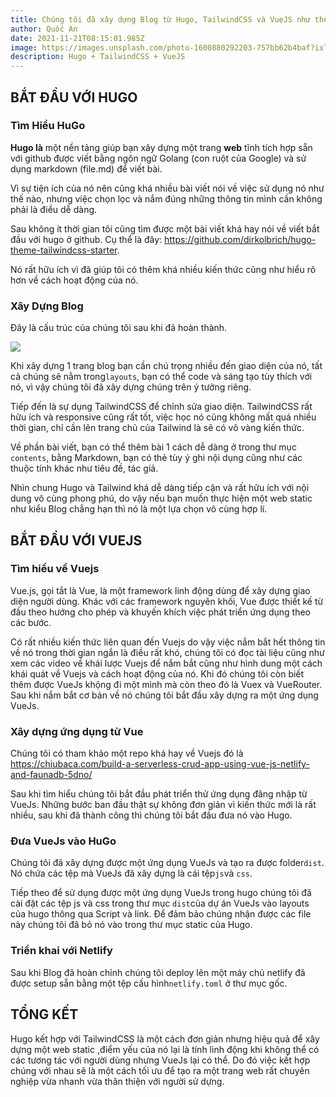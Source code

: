 ```yaml
---
title: Chúng tôi đã xây dựng Blog từ Hugo, TailwindCSS và VueJS như thế nào?
author: Quốc An
date: 2021-11-21T08:15:01.985Z
image: https://images.unsplash.com/photo-1600880292203-757bb62b4baf?ixlib=rb-1.2.1&ixid=MnwxMjA3fDB8MHxwaG90by1wYWdlfHx8fGVufDB8fHx8&auto=format&fit=crop&w=2070&q=80
description: Hugo + TailwindCSS + VueJS
---
```

## **BẮT ĐẦU VỚI HUGO**

### Tìm Hiểu HuGo

**Hugo là** một nền tảng giúp bạn xây dựng một trang **web** tĩnh tích hợp sẵn với github được viết bằng ngôn ngữ Golang (con ruột của Google) và sử dụng markdown (file.md) để viết bài.

Vì sự tiện ích của nó nên cũng khá nhiều bài viết nói về việc sử dụng nó như thế nào, nhưng việc chọn lọc và nắm đúng những thông tin mình cần không phải là điều dễ dàng.

Sau không ít thời gian tôi cũng tìm được một bài viết khá hay nói về viết bắt đầu với hugo ở github. Cụ thể là đây: https://github.com/dirkolbrich/hugo-theme-tailwindcss-starter.

Nó rất hữu ích vì đã giúp tôi có thêm khá nhiều kiến thức cũng như hiểu rõ hơn về cách hoạt động của nó.

### **Xây Dựng Blog**

Đây là cấu trúc của chúng tôi sau khi đã hoàn thành.

![](/image/anh11.png)

Khi xây dựng 1 trang blog bạn cần chú trọng nhiều đến giao diện của nó, tất cả chúng sẽ nằm trong`layouts`, bạn có thể code và sáng tạo tùy thích với nó, vì vậy chúng tôi đã xây dựng chúng trên ý tưởng riêng.

Tiếp đến là sự dụng TailwindCSS để chỉnh sửa giao diện. TailwindCSS rất hữu ích và responsive cũng rất tốt, việc học nó cũng không mất quá nhiều thời gian, chỉ cần lên trang chủ của Tailwind là sẽ có vô vàng kiến thức.

Về phần bài viết, bạn có thể thêm bài 1 cách dễ dàng ở trong thư mục `contents`, bằng Markdown, bạn có thẻ tùy ý ghi nội dụng cũng như các thuộc tính khác như tiêu đề, tác giả.

Nhìn chung Hugo và Tailwind khá dễ dàng tiếp cận và rất hữu ích với nội dung vô cùng phong phú, do vậy nếu bạn muốn thực hiện một web static như kiểu Blog chẳng hạn thì nó là một lựa chọn vô cùng hợp lí.

## **BẮT ĐẦU VỚI VUEJS**

### Tìm hiểu về Vuejs

Vue.js, gọi tắt là Vue, là một framework linh động dùng để xây dựng giao diện người dùng. Khác với các framework nguyên khối, Vue được thiết kế từ đầu theo hướng cho phép và khuyến khích việc phát triển ứng dụng theo các bước. 

Có rất nhiều kiến thức liên quan đến Vuejs do vậy việc nắm bắt hết thông tin về nó trong thời gian ngắn là điều rất khó, chúng tôi có đọc tài liệu cũng như xem các video về khái lược Vuejs để nắm bắt cũng như hình dung một cách khái quát về Vuejs và cách hoạt động của nó. Khi đó chúng tôi còn biết thêm được VueJs khộng đi một mình mà còn theo đó là Vuex và VueRouter. Sau khi nắm bắt cơ bản về nó chúng tôi bắt đầu xây dựng ra một ứng dụng VueJs.

### Xây dựng ứng dụng từ Vue

Chúng tôi có tham khảo một repo khá hay về Vuejs đó là https://chiubaca.com/build-a-serverless-crud-app-using-vue-js-netlify-and-faunadb-5dno/

Sau khi tìm hiểu chúng tôi bắt đầu phát triển thử ứng dụng đăng nhập từ VueJs. Những bước ban đầu thật sự không đơn giản vì kiến thức mới là rất nhiều, sau khi đã thành công thì chúng tôi bắt đầu đưa nó vào Hugo.

### Đưa VueJs vào HuGo

Chúng tôi đã xây dựng được một ứng dụng VueJs và tạo ra được folder`dist`. Nó chứa các tệp mà VueJs đã xây dựng là cái tệp`js`và `css`.

Tiếp theo để sử dụng được một ứng dụng VueJs trong hugo chúng tôi đã cài đặt các tệp js và css trong thư mục `dist`của dự án VueJs vào layouts của hugo thông qua Script và link. Để đảm bảo chúng nhận được các file này chúng tôi đã bỏ nó vào trong thư mục static của Hugo.

### Triển khai với Netlify

Sau khi Blog đã hoàn chỉnh chúng tôi deploy lên một máy chủ netlify đã được setup sẵn bằng một tệp cấu hình`netlify.toml` ở thư mục gốc.

## TỔNG KẾT

Hugo kết hợp với TailwindCSS là một cách đơn giản nhưng hiệu quả để xây dựng một web static ,điểm yếu của nó lại là tính linh động khi không thể có các tương tác với người dùng nhưng VueJs lại có thể. Do đó việc kết hợp chúng với nhau sẽ là một cách tối ưu để tạo ra một trang web rất chuyên nghiệp vừa nhanh vừa thân thiện với người sử dựng.